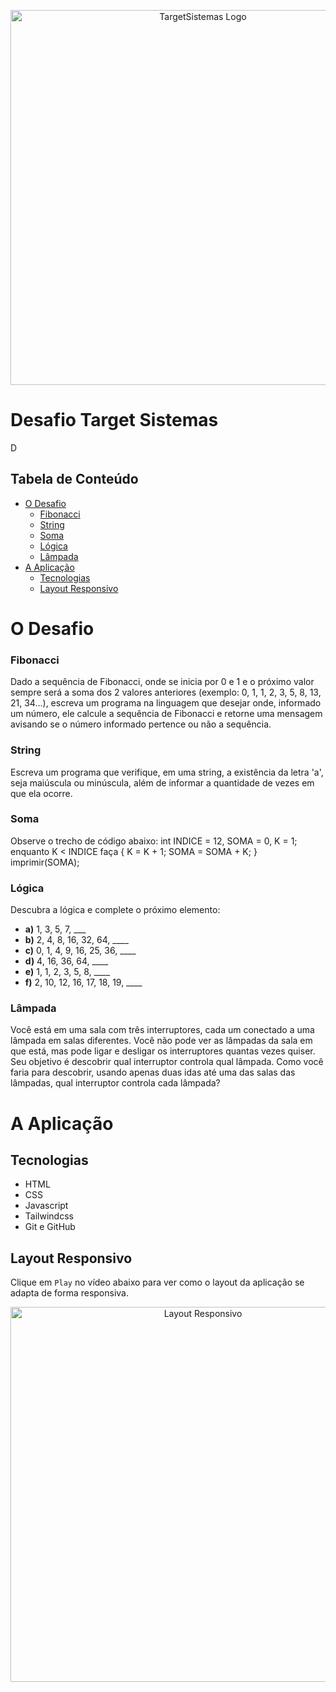 <p align="center"><img src="images/DesafioTargetSistemas.png" width="600" alt="TargetSistemas Logo"></p>

# Desafio Target Sistemas
D

## Tabela de Conteúdo

- [O Desafio](#o-desafio)
	- [Fibonacci](#fibonacci)
	- [String](#string)
	- [Soma](#soma)
	- [Lógica](#lógica)
	- [Lâmpada](#lâmpada)
- [A Aplicação](#a-aplicação)
	- [Tecnologias](#tecnologias)
	- [Layout Responsivo](#layout-responsivo)

# O Desafio

### Fibonacci

Dado a sequência de Fibonacci, onde se inicia por 0 e 1 e o próximo valor sempre será a soma dos 2 valores anteriores (exemplo: 0, 1, 1, 2, 3, 5, 8, 13, 21, 34...), escreva um programa na linguagem que desejar onde, informado um número, ele calcule a sequência de Fibonacci e retorne uma mensagem avisando se o número informado pertence ou não a sequência.

### String

Escreva um programa que verifique, em uma string, a existência da letra 'a', seja maiúscula ou minúscula, além de informar a quantidade de vezes em que ela ocorre.

### Soma

Observe o trecho de código abaixo: int INDICE = 12, SOMA = 0, K = 1; enquanto K < INDICE faça { K = K + 1; SOMA = SOMA + K; } imprimir(SOMA);

### Lógica

Descubra a lógica e complete o próximo elemento:
- **a)** 1, 3, 5, 7, ___
- **b)** 2, 4, 8, 16, 32, 64, ____
- **c)** 0, 1, 4, 9, 16, 25, 36, ____
- **d)** 4, 16, 36, 64, ____
- **e)** 1, 1, 2, 3, 5, 8, ____
- **f)** 2, 10, 12, 16, 17, 18, 19, ____

### Lâmpada

Você está em uma sala com três interruptores, cada um conectado a uma lâmpada em salas diferentes. Você não pode ver as lâmpadas da sala em que está, mas pode ligar e desligar os interruptores quantas vezes quiser. Seu objetivo é descobrir qual interruptor controla qual lâmpada. Como você faria para descobrir, usando apenas duas idas até uma das salas das lâmpadas, qual interruptor controla cada lâmpada?

# A Aplicação

## Tecnologias
- HTML
- CSS
- Javascript
- Tailwindcss
- Git e GitHub

## Layout Responsivo

Clique em `Play` no vídeo abaixo para ver como o layout da aplicação se adapta de forma responsiva.

<p align="center"><img src="docs/images/targetsistemas.mp4" width="600" alt="Layout Responsivo"></p>